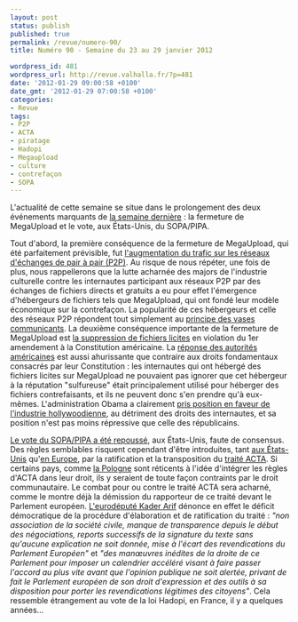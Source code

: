 ```yaml
---
layout: post
status: publish
published: true
permalink: /revue/numero-90/
title: Numéro 90 - Semaine du 23 au 29 janvier 2012

wordpress_id: 481
wordpress_url: http://revue.valhalla.fr/?p=481
date: '2012-01-29 09:00:58 +0100'
date_gmt: '2012-01-29 07:00:58 +0100'
categories:
- Revue
tags:
- P2P
- ACTA
- piratage
- Hadopi
- Megaupload
- culture
- contrefaçon
- SOPA
---
```

<p>L'actualité de cette semaine se situe dans le prolongement des deux événements marquants de <a href="http://revue.valhalla.fr/numeros/89/">la semaine dernière</a> : la fermeture de MegaUpload et le vote, aux États-Unis, du SOPA/PIPA.</p>
<p>Tout d'abord, la première conséquence de la fermeture de MegaUpload, qui été parfaitement prévisible, fut <a href="http://www.numerama.com/magazine/21393-le-p2p-explose-apres-la-fermeture-de-megaupload.html">l'augmentation du trafic sur les réseaux d'échanges de pair à pair (P2P)</a>. Au risque de nous répéter, une fois de plus, nous rappellerons que la lutte acharnée des majors de l'industrie culturelle contre les internautes participant aux réseaux P2P par des échanges de fichiers directs et gratuits a eu pour effet l'émergence d'hébergeurs de fichiers tels que MegaUpload, qui ont fondé leur modèle économique sur la contrefaçon. La popularité de ces hébergeurs et celle des réseaux P2P répondent tout simplement au <a href="http://www.pcinpact.com/news/68530-fermeture-megaupload-consequences-trafic-france.htm">principe des vases communicants</a>. La deuxième conséquence importante de la fermeture de MegaUpload est <a href="http://www.numerama.com/magazine/21425-megaupload-une-plainte-pour-la-suppression-de-fichiers-legaux-pourrait-etre-deposee.html">la suppression de fichiers licites</a> en violation du 1er amendement à la Constitution américaine. La <a href="http://www.numerama.com/magazine/21379-megaupload-peu-d-espoir-pour-les-fichiers-legaux.html">réponse des autorités américaines</a> est aussi ahurissante que contraire aux droits fondamentaux consacrés par leur Constitution : les internautes qui ont hébergé des fichiers licites sur MegaUpload ne pouvaient pas ignorer que cet hébergeur à la réputation "sulfureuse" était principalement utilisé pour héberger des fichiers contrefaisants, et ils ne peuvent donc s'en prendre qu'à eux-mêmes. L'administration Obama a clairement <a href="http://www.numerama.com/magazine/21403-barack-obama-va-creer-une-unite-contre-le-piratage-et-la-contrefacon.html">pris position en faveur de l'industrie hollywoodienne</a>, au détriment des droits des internautes, et sa position n'est pas moins répressive que celle des républicains. </p>
<p><a href="http://www.pcinpact.com/news/68468-sopa-pipa-senateurs-vote-repousse.htm">Le vote du SOPA/PIPA a été repoussé</a>, aux États-Unis, faute de consensus. Des règles semblables risquent cependant d'être introduites, tant <a href="http://www.numerama.com/magazine/21377-l-acta-vise-par-des-petitions-en-europe-et-aux-eacutetats-unis-maj.html">aux États-Unis</a> qu'<a href="http://www.pcinpact.com/news/68561-france-traite-acta-parlement-europeen.htm">en Europe</a>, par la ratification et la transposition du <a href="http://www.laquadrature.net/fr/apr-s-sopa-et-pipa-aux-tats-unis-acta-arrive-au-parlement-europ-en">traité ACTA</a>. Si certains pays, comme <a href="http://www.numerama.com/magazine/21436-la-pologne-envisage-de-ne-pas-ratifier-l-acta.html">la Pologne</a> sont réticents à l'idée d'intégrer les règles d'ACTA dans leur droit, ils y seraient de toute façon contraints par le droit communautaire. Le combat pour ou contre le traité ACTA sera acharné, comme le montre déjà la démission du rapporteur de ce traité devant le Parlement européen. <a href="http://www.numerama.com/magazine/21424-acta-demissionnaire-kader-arif-denonce-une-mascarade.html">L'eurodéputé Kader Arif</a> dénonce en effet le déficit démocratique de la procédure d'élaboration et de ratification du traité : <i>"non association de la société civile, manque de transparence depuis le début des négociations, reports successifs de la signature du texte sans qu'aucune explication ne soit donnée, mise à l'écart des revendications du Parlement Européen"</i> et <i>"des manœuvres inédites de la droite de ce Parlement pour imposer un calendrier accéléré visant à faire passer l'accord au plus vite avant que l'opinion publique ne soit alertée, privant de fait le Parlement européen de son droit d'expression et des outils à sa disposition pour porter les revendications légitimes des citoyens"</i>. Cela ressemble étrangement au vote de la loi Hadopi, en France, il y a quelques années...</p>
